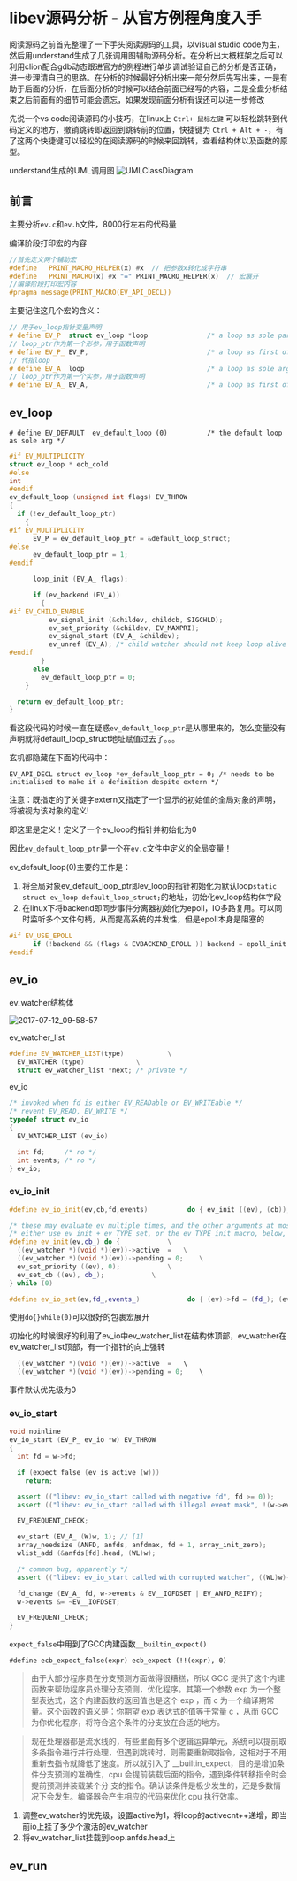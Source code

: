# libev源码分析 - 从官方例程角度入手

阅读源码之前首先整理了一下手头阅读源码的工具，以visual studio code为主，然后用understand生成了几张调用图辅助源码分析。在分析出大概框架之后可以利用clion配合gdb动态跟进官方的例程进行单步调试验证自己的分析是否正确，进一步理清自己的思路。在分析的时候最好分析出来一部分然后先写出来，一是有助于后面的分析，在后面分析的时候可以结合前面已经写的内容，二是全盘分析结束之后前面有的细节可能会遗忘，如果发现前面分析有误还可以进一步修改

先说一个vs code阅读源码的小技巧，在linux上 `Ctrl+ 鼠标左键` 可以轻松跳转到代码定义的地方，撤销跳转即返回到跳转前的位置，快捷键为 `Ctrl + Alt + -`，有了这两个快捷键可以轻松的在阅读源码的时候来回跳转，查看结构体以及函数的原型。

understand生成的UML调用图
![UMLClassDiagram](http://oowjr8zsi.bkt.clouddn.com/UMLClassDiagram.png)

## 前言  
主要分析`ev.c`和`ev.h`文件，8000行左右的代码量 

编译阶段打印宏的内容
```c++
//首先定义两个辅助宏
#define   PRINT_MACRO_HELPER(x) #x  // 把参数x转化成字符串
#define   PRINT_MACRO(x) #x "=" PRINT_MACRO_HELPER(x)  // 宏展开
//编译阶段打印宏内容
#pragma message(PRINT_MACRO(EV_API_DECL))
```

主要记住这几个宏的含义：
```c++
// 用于ev_loop指针变量声明
# define EV_P  struct ev_loop *loop               /* a loop as sole parameter in a declaration */
// loop_ptr作为第一个形参，用于函数声明
# define EV_P_ EV_P,                              /* a loop as first of multiple parameters */
// 代指loop
# define EV_A  loop                               /* a loop as sole argument to a function call */
// loop_ptr作为第一个实参，用于函数声明
# define EV_A_ EV_A,                              /* a loop as first of multiple arguments */
```

## ev_loop
`# define EV_DEFAULT  ev_default_loop (0)          /* the default loop as sole arg */`

```c++
#if EV_MULTIPLICITY
struct ev_loop * ecb_cold
#else
int
#endif
ev_default_loop (unsigned int flags) EV_THROW
{
  if (!ev_default_loop_ptr)
    {
#if EV_MULTIPLICITY
      EV_P = ev_default_loop_ptr = &default_loop_struct;
#else
      ev_default_loop_ptr = 1;
#endif

      loop_init (EV_A_ flags);

      if (ev_backend (EV_A))
        {
#if EV_CHILD_ENABLE
          ev_signal_init (&childev, childcb, SIGCHLD);
          ev_set_priority (&childev, EV_MAXPRI);
          ev_signal_start (EV_A_ &childev);
          ev_unref (EV_A); /* child watcher should not keep loop alive */
#endif
        }
      else
        ev_default_loop_ptr = 0;
    }

  return ev_default_loop_ptr;
}
```
看这段代码的时候一直在疑惑`ev_default_loop_ptr`是从哪里来的，怎么变量没有声明就将default_loop_struct地址赋值过去了。。。

玄机都隐藏在下面的代码中：

`EV_API_DECL struct ev_loop *ev_default_loop_ptr = 0; /* needs to be initialised to make it a definition despite extern */`

注意：既指定的了关键字extern又指定了一个显示的初始值的全局对象的声明，将被视为该对象的定义!

即这里是定义！定义了一个ev_loop的指针并初始化为0

因此`ev_default_loop_ptr`是一个在`ev.c`文件中定义的全局变量！

ev_default_loop(0)主要的工作是：

1. 将全局对象ev_default_loop_ptr即ev_loop的指针初始化为默认loop`static struct ev_loop default_loop_struct;`的地址，初始化ev_loop结构体字段
2. 在linux下将backend即同步事件分离器初始化为epoll，IO多路复用。可以同时监听多个文件句柄，从而提高系统的并发性，但是epoll本身是阻塞的
```c++
#if EV_USE_EPOLL
      if (!backend && (flags & EVBACKEND_EPOLL )) backend = epoll_init  (EV_A_ flags);
#endif
```

## ev_io
ev_watcher结构体

![2017-07-12_09-58-57](http://oowjr8zsi.bkt.clouddn.com/2017-07-12_09-58-57.png)

ev_watcher_list
```c++
#define EV_WATCHER_LIST(type)			\
  EV_WATCHER (type)				\
  struct ev_watcher_list *next; /* private */
```

ev_io
```c++
/* invoked when fd is either EV_READable or EV_WRITEable */
/* revent EV_READ, EV_WRITE */
typedef struct ev_io
{
  EV_WATCHER_LIST (ev_io)

  int fd;     /* ro */
  int events; /* ro */
} ev_io;
```

### ev_io_init
```c++
#define ev_io_init(ev,cb,fd,events)          do { ev_init ((ev), (cb)); ev_io_set ((ev),(fd),(events)); } while (0)

/* these may evaluate ev multiple times, and the other arguments at most once */
/* either use ev_init + ev_TYPE_set, or the ev_TYPE_init macro, below, to first initialise a watcher */
#define ev_init(ev,cb_) do {			\
  ((ev_watcher *)(void *)(ev))->active  =	\
  ((ev_watcher *)(void *)(ev))->pending = 0;	\
  ev_set_priority ((ev), 0);			\
  ev_set_cb ((ev), cb_);			\
} while (0)

#define ev_io_set(ev,fd_,events_)            do { (ev)->fd = (fd_); (ev)->events = (events_) | EV__IOFDSET; } while (0)
```
使用`do{}while(0)`可以很好的包裹宏展开

初始化的时候很好的利用了ev_io中ev_watcher_list在结构体顶部，ev_watcher在ev_watcher_list顶部，有一个指针的向上强转
```c++
  ((ev_watcher *)(void *)(ev))->active  =	\
  ((ev_watcher *)(void *)(ev))->pending = 0;	\
```

事件默认优先级为0

### ev_io_start
```c++
void noinline
ev_io_start (EV_P_ ev_io *w) EV_THROW
{
  int fd = w->fd;

  if (expect_false (ev_is_active (w)))
    return;

  assert (("libev: ev_io_start called with negative fd", fd >= 0));
  assert (("libev: ev_io_start called with illegal event mask", !(w->events & ~(EV__IOFDSET | EV_READ | EV_WRITE))));

  EV_FREQUENT_CHECK;

  ev_start (EV_A_ (W)w, 1); // [1]
  array_needsize (ANFD, anfds, anfdmax, fd + 1, array_init_zero);
  wlist_add (&anfds[fd].head, (WL)w);

  /* common bug, apparently */
  assert (("libev: ev_io_start called with corrupted watcher", ((WL)w)->next != (WL)w));

  fd_change (EV_A_ fd, w->events & EV__IOFDSET | EV_ANFD_REIFY);
  w->events &= ~EV__IOFDSET;

  EV_FREQUENT_CHECK;
}
```
`expect_false`中用到了GCC内建函数`__builtin_expect()`

`#define ecb_expect_false(expr) ecb_expect (!!(expr), 0)`

 > 由于大部分程序员在分支预测方面做得很糟糕，所以 GCC 提供了这个内建函数来帮助程序员处理分支预测，优化程序。其第一个参数 exp 为一个整型表达式，这个内建函数的返回值也是这个 exp ，而 c 为一个编译期常量。这个函数的语义是：你期望 exp 表达式的值等于常量 c ，从而 GCC 为你优化程序，将符合这个条件的分支放在合适的地方。

 > 现在处理器都是流水线的，有些里面有多个逻辑运算单元，系统可以提前取多条指令进行并行处理，但遇到跳转时，则需要重新取指令，这相对于不用重新去指令就降低了速度。所以就引入了 __builtin_expect，目的是增加条件分支预测的准确性，cpu 会提前装载后面的指令，遇到条件转移指令时会提前预测并装载某个分 支的指令。确认该条件是极少发生的，还是多数情况下会发生。编译器会产生相应的代码来优化 cpu 执行效率。 

1. 调整ev_watcher的优先级，设置active为1，将loop的activecnt++递增，即当前io上挂了多少个激活的ev_watcher
2. 将ev_watcher_list挂载到loop.anfds.head上

## ev_run

